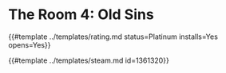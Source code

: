 # The Room 4: Old Sins
<!-- script:Aliases [] -->

{{#template ../templates/rating.md status=Platinum installs=Yes opens=Yes}}

{{#template ../templates/steam.md id=1361320}}
